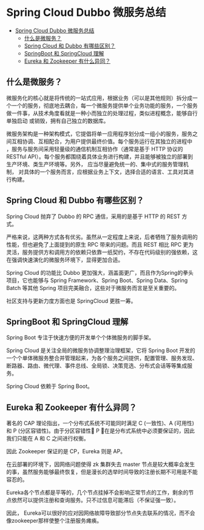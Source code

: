 # Spring Cloud Dubbo 微服务总结

- [Spring Cloud Dubbo 微服务总结](#spring-cloud-dubbo-微服务总结)
  - [什么是微服务？](#什么是微服务)
  - [Spring Cloud 和 Dubbo 有哪些区别？](#spring-cloud-和-dubbo-有哪些区别)
  - [SpringBoot 和 SpringCloud 理解](#springboot-和-springcloud-理解)
  - [Eureka 和 Zookeeper 有什么异同？](#eureka-和-zookeeper-有什么异同)

## 什么是微服务？

微服务化的核心就是将传统的一站式应用，根据业务（可以是其他规则）拆分成一个一个的服务，彻底地去耦合，每一个微服务提供单个业务功能的服务，一个服务做一件事，从技术角度看就是一种小而独立的处理过程，类似进程概念，能够自行单独启动
或销毁，拥有自己独立的数据库。

微服务架构是⼀种架构模式，它提倡将单⼀应⽤程序划分成⼀组⼩的服务，服务之间互相协调、互相配合，为⽤户提供最终价值。每个服务运⾏在其独⽴的进程中 ，服务与服务间采⽤轻量级的通信机制互相协作（通常是基于 HTTP 协议的 RESTful API）。每个服务都围绕着具体业务进⾏构建，并且能够被独⽴的部署到⽣产环境、类⽣产环境等。另外， 应当尽量避免统⼀的、集中式的服务管理机制， 对具体的⼀个服务⽽⾔，应根据业务上下⽂，选择合适的语⾔、⼯具对其进⾏构建。

## Spring Cloud 和 Dubbo 有哪些区别？

Spring Cloud 抛弃了 Dubbo 的 RPC 通信，采用的是基于 HTTP 的 REST 方式。

严格来说，这两种方式各有优劣。虽然从一定程度上来说，后者牺牲了服务调用的性能，但也避免了上面提到的原生 RPC 带来的问题。而且 REST 相比 RPC 更为灵活，服务提供方和调用方的依赖只依靠一纸契约，不存在代码级别的强依赖，这在强调快速演化的微服务环境下，显得更加合适。

Spring Cloud 的功能比 Dubbo 更加强大，涵盖面更广，而且作为Spring的拳头项目，它也能够与 Spring Framework、Spring Boot、Spring Data、Spring Batch 等其他 Spring 项目完美融合，这些对于微服务而言是至关重要的。

社区支持与更新力度方面也是 SpringCloud 更胜一筹。

## SpringBoot 和 SpringCloud 理解

Spring Boot 专注于快速方便的开发单个个体微服务的脚手架。

Spring Cloud 是关注全局的微服务协调整理治理框架，它将 Spring Boot 开发的一个个单体微服务整合并管理起来，为各个服务之间提供，配置管理、服务发现、断路器、路由、微代理、事件总线、全局锁、决策竞选、分布式会话等等集成服务。

Spring Cloud 依赖于 Spring Boot。

## Eureka 和 Zookeeper 有什么异同？

著名的 CAP 理论指出，一个分布式系统不可能同时满足 C (一致性)、A (可用性)和 P (分区容错性)。由于分区容错性 P 在是分布式系统中必须要保证的，因此我们只能在 A 和 C 之间进行权衡。

因此 Zookeeper 保证的是 CP，Eureka 则是 AP。

在云部署的环境下，因网络问题使得 zk 集群失去 master 节点是较大概率会发生的事，虽然服务能够最终恢复，但是漫长的选举时间导致的注册长期不可用是不能容忍的。

Eureka各个节点都是平等的，几个节点挂掉不会影响正常节点的工作，剩余的节点依然可以提供注册和查询服务。只不过信息可能滞后（不保证强一致）。

因此， Eureka可以很好的应对因网络故障导致部分节点失去联系的情况，而不会像zookeeper那样使整个注册服务瘫痪。
